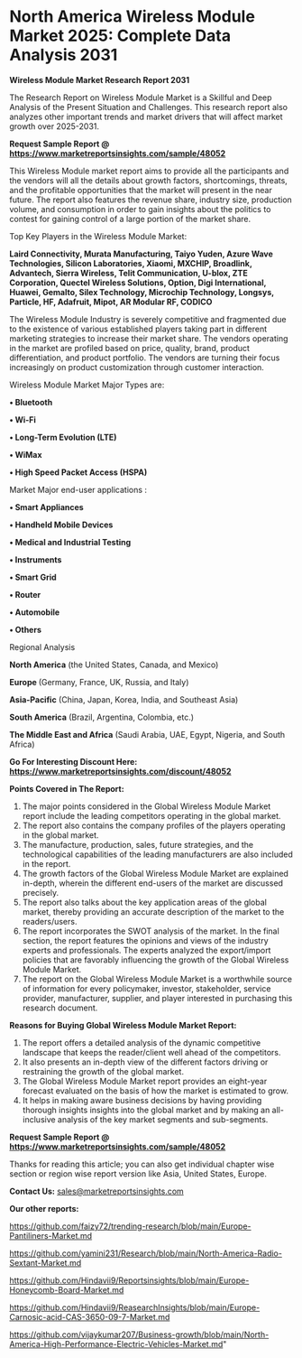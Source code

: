 # North America Wireless Module Market 2025: Complete Data Analysis 2031

<strong>Wireless Module Market Research Report 2031</strong>

The Research Report on Wireless Module Market is a Skillful and Deep Analysis of the Present Situation and Challenges. This research report also analyzes other important trends and market drivers that will affect market growth over 2025-2031.

<strong>Request Sample Report @ <a href=https://www.marketreportsinsights.com/sample/48052>https://www.marketreportsinsights.com/sample/48052</a></strong>

This Wireless Module market report aims to provide all the participants and the vendors will all the details about growth factors, shortcomings, threats, and the profitable opportunities that the market will present in the near future. The report also features the revenue share, industry size, production volume, and consumption in order to gain insights about the politics to contest for gaining control of a large portion of the market share.

Top Key Players in the Wireless Module Market:

<strong>Laird Connectivity, Murata Manufacturing, Taiyo Yuden, Azure Wave Technologies, Silicon Laboratories, Xiaomi, MXCHIP, Broadlink, Advantech, Sierra Wireless, Telit Communication, U-blox, ZTE Corporation, Quectel Wireless Solutions, Option, Digi International, Huawei, Gemalto, Silex Technology, Microchip Technology, Longsys, Particle, HF, Adafruit, Mipot, AR Modular RF, CODICO</strong>

The Wireless Module Industry is severely competitive and fragmented due to the existence of various established players taking part in different marketing strategies to increase their market share. The vendors operating in the market are profiled based on price, quality, brand, product differentiation, and product portfolio. The vendors are turning their focus increasingly on product customization through customer interaction.

Wireless Module Market Major Types are:

<strong>•  Bluetooth

•  Wi-Fi

•  Long-Term Evolution (LTE)

•  WiMax

•  High Speed Packet Access (HSPA)</strong>

Market Major end-user applications :

<strong>•  Smart Appliances

•  Handheld Mobile Devices

•  Medical and Industrial Testing

•  Instruments

•  Smart Grid

•  Router

•  Automobile

•  Others</strong>

Regional Analysis

</u><strong><b>North America</b></strong> (the United States, Canada, and Mexico)

<strong><b>Europe </b></strong>(Germany, France, UK, Russia, and Italy)

<strong><b>Asia-Pacific</b></strong> (China, Japan, Korea, India, and Southeast Asia)

<strong><b>South America</b></strong> (Brazil, Argentina, Colombia, etc.)

<strong><b>The Middle East and Africa</b></strong> (Saudi Arabia, UAE, Egypt, Nigeria, and South Africa)

<strong>Go For Interesting Discount Here: <a href=https://www.marketreportsinsights.com/discount/48052>https://www.marketreportsinsights.com/discount/48052</a></strong>

<strong>Points Covered in The Report:</strong>
<ol>
  <li>The major points considered in the Global Wireless Module Market report include the leading competitors operating in the global market.</li>
  <li>The report also contains the company profiles of the players operating in the global market.</li>
  <li>The manufacture, production, sales, future strategies, and the technological capabilities of the leading manufacturers are also included in the report.</li>
  <li>The growth factors of the Global Wireless Module Market are explained in-depth, wherein the different end-users of the market are discussed precisely.</li>
  <li>The report also talks about the key application areas of the global market, thereby providing an accurate description of the market to the readers/users.</li>
  <li>The report incorporates the SWOT analysis of the market. In the final section, the report features the opinions and views of the industry experts and professionals. The experts analyzed the export/import policies that are favorably influencing the growth of the Global Wireless Module Market.</li>
  <li>The report on the Global Wireless Module Market is a worthwhile source of information for every policymaker, investor, stakeholder, service provider, manufacturer, supplier, and player interested in purchasing this research document.</li>
</ol>
<strong>Reasons for Buying Global Wireless Module Market Report:</strong>

<ol>
  <li>The report offers a detailed analysis of the dynamic competitive landscape that keeps the reader/client well ahead of the competitors.</li>
  <li>It also presents an in-depth view of the different factors driving or restraining the growth of the global market.</li>
  <li>The Global Wireless Module Market report provides an eight-year forecast evaluated on the basis of how the market is estimated to grow.</li>
  <li>It helps in making aware business decisions by having providing thorough insights insights into the global market and by making an all-inclusive analysis of the key market segments and sub-segments.</li>
</ol>
<strong>Request Sample Report @ <a href=https://www.marketreportsinsights.com/sample/48052>https://www.marketreportsinsights.com/sample/48052</a></strong>


Thanks for reading this article; you can also get individual chapter wise section or region wise report version like Asia, United States, Europe.

<strong>Contact Us:</strong>
sales@marketreportsinsights.com

<strong>Our other reports:</strong>

<a href=https://github.com/faizy72/trending-research/blob/main/Europe-Pantiliners-Market.md>https://github.com/faizy72/trending-research/blob/main/Europe-Pantiliners-Market.md</a>

<a href=https://github.com/yamini231/Research/blob/main/North-America-Radio-Sextant-Market.md>https://github.com/yamini231/Research/blob/main/North-America-Radio-Sextant-Market.md</a>

<a href=https://github.com/Hindavii9/Reportsinsights/blob/main/Europe-Honeycomb-Board-Market.md>https://github.com/Hindavii9/Reportsinsights/blob/main/Europe-Honeycomb-Board-Market.md</a>

<a href=https://github.com/Hindavii9/ReasearchInsights/blob/main/Europe-Carnosic-acid-CAS-3650-09-7-Market.md>https://github.com/Hindavii9/ReasearchInsights/blob/main/Europe-Carnosic-acid-CAS-3650-09-7-Market.md</a>

<a href=https://github.com/vijaykumar207/Business-growth/blob/main/North-America-High-Performance-Electric-Vehicles-Market.md>https://github.com/vijaykumar207/Business-growth/blob/main/North-America-High-Performance-Electric-Vehicles-Market.md</a>"
